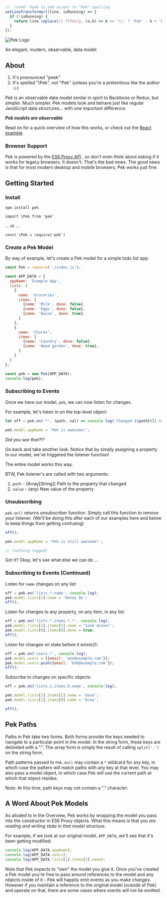 ```javascript --hide
// `runmd` hook to add accent to "Pek" spelling
setLineTransformer((line, isRunning) => {
  if (!isRunning) {
    return line.replace(/(.?)Pek/g, (a,b) => b == '\\' ? 'Pek' : b + 'P&emacr;k');
  }
});
```
![Pek Logo](http://i.imgur.com/4ZQuhmQ.png)

An elegant, modern, observable, data model

## About

1. It's pronounced "peek"
2. It's spelled "\Pek", not "Pek" (unless you're a pretentious like the author &#x263A;)

Pek is an observable data model similar in spirit to Backbone or Redux, but
simpler. Much simpler.  Pek models look and behave just like regular
JavaScript data structures... with one important difference:

***Pek models are observable***

Read on for a quick overview of how this works, or check out the [React example](react-example)

### Browser Support

Pek is powered by the [ES6 Proxy
API](https://developer.mozilla.org/en-US/docs/Web/JavaScript/Reference/Global_Objects/Proxy)
, so don't even think about asking if it works for legacy browsers.  It doesn't.
That's the bad news.  The good news is that for most modern desktop and mobile
browsers, Pek works just fine.

## Getting Started
### Install

`npm install pek`

`import \Pek from 'pek'`

... or ...

`const \Pek = require('pek')`

### Create a Pek Model

By way of example, let's create a Pek model for a simple todo list app:
```javascript --context=main
const Pek = require('./index.js');

const APP_DATA = {
  appName: 'Example App',
  lists: [
    {
      name: 'Groceries',
      items: [
        {name: 'Milk', done: false},
        {name: 'Eggs', done: false},
        {name: 'Bacon', done: true},
      ]
    },
    {
      name: 'Chores',
      items: [
        {name: 'Laundry', done: false},
        {name: 'Weed garden', done: true},
      ]
    }
  ]
};

const pek = new Pek(APP_DATA);
console.log(pek);
```
### Subscribing to Events

Once we have our model, `pek`, we can now listen for changes.

For example, let's listen in on the top-level object:
```javascript --context=main
let off = pek.on('*', (path, val) => console.log(`Changed ${path[0]} to ${val}`));

pek.model.appName = 'Pek is awesome!';
```
*Did you see that?!?*

Go back and take another look.   Notice that by simply assigning a property to
our model, we've triggered the listener function!

The entire model works this way.

BTW, Pek listener's are called with two arguments:
  1. `path` - (Array[String]) Path to the property that changed
  2. `value` - (any) New value of the property

### Unsubscribing

`pek.on()` returns unsubscriber function.  Simply call this function to remove your listener.
(We'll be doing this after each of our examples here and below to keep things from getting confusing)
```javascript --context=main
off();

pek.model.appName = 'Pek is still awesome!';

// (nothing logged)
```
Got it?  Okay, let's see what else we can do ...

### Subscribing to Events (Continued)
Listen for `name` changes on any list:
```javascript --context=main
off = pek.on('lists.*.name', console.log);
pek.model.lists[1].name = 'Honey Do';
off();
```
Listen for changes to any property, on any item, in any list:
```javascript --context=main
off = pek.on('lists.*.items.*.*', console.log);
pek.model.lists[1].items[1].name = 'Cook dinner';
pek.model.lists[0].items[0].done = true;
off();
```
Listen for changes on state before it exists(!):
```javascript --context=main
off = pek.on('users.*', console.log);
pek.model.users = [{email: 'ann@example.com'}];
pek.model.users.push({email: 'bob@example.com'});
off();
```
Subscribe to changes on specific objects:
```javascript --context=main
off = pek.on('lists.1.items.0.name', console.log);

pek.model.lists[1].items[1].name = 'Dave';
pek.model.lists[1].items[0].name = 'Drew';

off();
```
## Pek Paths

Paths in Pek take two forms.  Both forms provide the keys needed to navigate to
a particular point in the model.  In the string form, these keys are delimited
with a ".".  The array form is simply the result of calling `split('.')` on the string form.

Path patterns passed to `Pek.on()` may contain a `*` wildcard for any key, in
which case the pattern will match paths with any key at that level.  You may
also pass a model object, in which case Pek will use the current path at which that object resides.

Note: At this time, path keys may not contain a "." character.

## A Word About Pek Models

As alluded to in the Overview, Pek works by wrapping the model you pass into
the constructor in ES6 Proxy objects.  What this means is that *you are reading and writing state in that model structure*.

For example, if we look at our original model, `APP_DATA`, we'll see that it's been getting modified:
```javascript --context=main
console.log(APP_DATA.appName);
console.log(APP_DATA.users);
console.log(APP_DATA.lists[1].items[1].name);
```
Note that Pek expects to "own" the model you give it.  Once you've created a Pek model you're free to pass around references to the model and any objects inside of it - Pek will happily emit events as you make changes.  However if you maintain a reference to the original model (outside of Pek) and operate on that, there are some cases where events will not be emitted.
